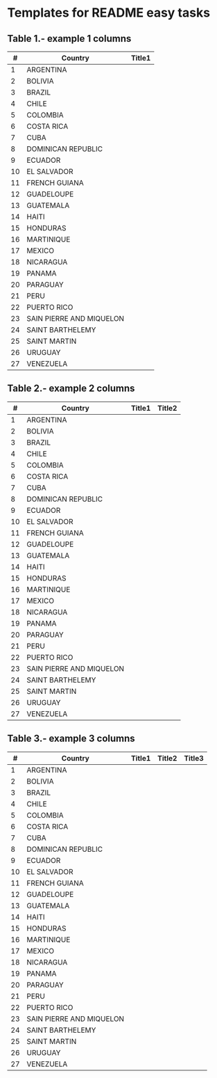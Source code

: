 # Templates for README easy tasks

## Table 1.- example 1 columns

| #   | Country                  | Title1 |
| --- | ------------------------ | ------ |
| 1   | ARGENTINA                |        |
| 2   | BOLIVIA                  |        |
| 3   | BRAZIL                   |        |
| 4   | CHILE                    |        |
| 5   | COLOMBIA                 |        |
| 6   | COSTA RICA               |        |
| 7   | CUBA                     |        |
| 8   | DOMINICAN REPUBLIC       |        |
| 9   | ECUADOR                  |        |
| 10  | EL SALVADOR              |        |
| 11  | FRENCH GUIANA            |        |
| 12  | GUADELOUPE               |        |
| 13  | GUATEMALA                |        |
| 14  | HAITI                    |        |
| 15  | HONDURAS                 |        |
| 16  | MARTINIQUE               |        |
| 17  | MEXICO                   |        |
| 18  | NICARAGUA                |        |
| 19  | PANAMA                   |        |
| 20  | PARAGUAY                 |        |
| 21  | PERU                     |        |
| 22  | PUERTO RICO              |        |
| 23  | SAIN PIERRE AND MIQUELON |        |
| 24  | SAINT BARTHELEMY         |        |
| 25  | SAINT MARTIN             |        |
| 26  | URUGUAY                  |        |
| 27  | VENEZUELA                |        |

## Table 2.- example 2 columns

| #   | Country                  | Title1 | Title2 |
| --- | ------------------------ | ------ | ------ |
| 1   | ARGENTINA                |        |        |
| 2   | BOLIVIA                  |        |        |
| 3   | BRAZIL                   |        |        |
| 4   | CHILE                    |        |        |
| 5   | COLOMBIA                 |        |        |
| 6   | COSTA RICA               |        |        |
| 7   | CUBA                     |        |        |
| 8   | DOMINICAN REPUBLIC       |        |        |
| 9   | ECUADOR                  |        |        |
| 10  | EL SALVADOR              |        |        |
| 11  | FRENCH GUIANA            |        |        |
| 12  | GUADELOUPE               |        |        |
| 13  | GUATEMALA                |        |        |
| 14  | HAITI                    |        |        |
| 15  | HONDURAS                 |        |        |
| 16  | MARTINIQUE               |        |        |
| 17  | MEXICO                   |        |        |
| 18  | NICARAGUA                |        |        |
| 19  | PANAMA                   |        |        |
| 20  | PARAGUAY                 |        |        |
| 21  | PERU                     |        |        |
| 22  | PUERTO RICO              |        |        |
| 23  | SAIN PIERRE AND MIQUELON |        |        |
| 24  | SAINT BARTHELEMY         |        |        |
| 25  | SAINT MARTIN             |        |        |
| 26  | URUGUAY                  |        |        |
| 27  | VENEZUELA                |        |        |

## Table 3.- example 3 columns

| #   | Country                  | Title1 | Title2 | Title3 |
| --- | ------------------------ | ------ | ------ | ------ |
| 1   | ARGENTINA                |        |        |        |
| 2   | BOLIVIA                  |        |        |        |
| 3   | BRAZIL                   |        |        |        |
| 4   | CHILE                    |        |        |        |
| 5   | COLOMBIA                 |        |        |        |
| 6   | COSTA RICA               |        |        |        |
| 7   | CUBA                     |        |        |        |
| 8   | DOMINICAN REPUBLIC       |        |        |        |
| 9   | ECUADOR                  |        |        |        |
| 10  | EL SALVADOR              |        |        |        |
| 11  | FRENCH GUIANA            |        |        |        |
| 12  | GUADELOUPE               |        |        |        |
| 13  | GUATEMALA                |        |        |        |
| 14  | HAITI                    |        |        |        |
| 15  | HONDURAS                 |        |        |        |
| 16  | MARTINIQUE               |        |        |        |
| 17  | MEXICO                   |        |        |        |
| 18  | NICARAGUA                |        |        |        |
| 19  | PANAMA                   |        |        |        |
| 20  | PARAGUAY                 |        |        |        |
| 21  | PERU                     |        |        |        |
| 22  | PUERTO RICO              |        |        |        |
| 23  | SAIN PIERRE AND MIQUELON |        |        |        |
| 24  | SAINT BARTHELEMY         |        |        |        |
| 25  | SAINT MARTIN             |        |        |        |
| 26  | URUGUAY                  |        |        |        |
| 27  | VENEZUELA                |        |        |        |
